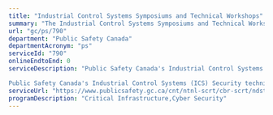 ```yaml
---
title: "Industrial Control Systems Symposiums and Technical Workshops"
summary: "The Industrial Control Systems Symposiums and Technical Workshops service from Public Safety Canada is not available end-to-end online, according to the GC Service Inventory."
url: "gc/ps/790"
department: "Public Safety Canada"
departmentAcronym: "ps"
serviceId: "790"
onlineEndtoEnd: 0
serviceDescription: "Public Safety Canada's Industrial Control Systems (ICS) Security Symposium is an annual event aimed at assisting Canada's critical infrastructure owners and operators to better secure their most critical industrial control systems and information technology assets. 

Public Safety Canada's Industrial Control Systems (ICS) Security technical workshops are focused on the development of basic incident handler skills for the ICS environment. The objective of this training is to raise awareness by giving a hands-on experience using real tools and targets."
serviceUrl: "https://www.publicsafety.gc.ca/cnt/ntnl-scrt/cbr-scrt/ndstrl-cntrl-sstms/index-en.aspx"
programDescription: "Critical Infrastructure,Cyber Security"
---
```

